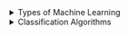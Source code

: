 
<details>
  <summary>Types of Machine Learning</summary>

## Types of Machine Learning

### 1. Supervised Learning
- **Dataset:** Contains labeled examples $`(x_i, y_i)`$ where $`x_i`$ is a feature vector, and $`y_i`$ is the corresponding label.
- **Description:**
  
  A **labeled example** may look in the following way:
  - $`x_i`$: A feature vector representing the characteristics of a patient. (e.g., blood sugar level, cholesterol level, weight, height, habits, etc).
  - $`y_i`$: The label or target outcome associated with $`x_i`$. It could be a **binary label** (e.g., $`y_i = 1`$ if the patient has a specific disease, $`y_i = 0`$ otherwise),
                 **multiclass label** (e.g., $`y_i = \text{"diabetes"}`$, $`y_i = \text{"hypertension"}`$), **real number** (e.g., the predicted severity of a condition), etc.
- **Real Life Examples of a Supervised Learning:**
  - Email classification: $`\text{"{spam, not-spam}"}`$
  - Predicting a probability (e.g., cancer diagnosis).
- **Goal:** Train a model to map feature vectors $`x`$ to their labels $`y`$.
 
<img width="500" alt="Page 1" src="https://github.com/user-attachments/assets/4c0b97b1-41e6-412a-85e5-51abe79cd688">

---

### 2. Unsupervised Learning
- **Dataset:** Contains only unlabeled examples $`x_i`$.
- **Description:** Unlike supervised learning, there are no labels $`y_i`$ to guide the learning process. Instead, the goal is to identify patterns, structure, or relationships within the data.
- **Real Life Examples of an Unsupervised Learning:**
  - **Clustering:** Grouping similar data points (e.g., grouping customers by purchase history or behavior.).
  - **Dimensionality Reduction:** Simplifying data while retaining its essence (e.g., reducing the size of images while retaining important details.).
  - **Outlier Detection:** Identifying anomalies in the data (e.g., fraud detection).
- **Goal:** Discover patterns or structure in the data.

<img width="500" alt="Page 1" src="https://github.com/user-attachments/assets/89869f38-0b5e-4454-b276-f25fc698d768">

---

### 3. Semi-Supervised Learning
- **Dataset:** Contains both labeled and unlabeled examples.
- **Description:** The algorithm uses the unlabeled examples to learn the structure or distribution of the data, which helps improve the model's predictions on labeled examples.
  This approach assumes that the unlabeled data provides additional information about the problem, such as the underlying data distribution.
- **Real Life Examples of a Semi-Supervised Learning:**

  **Medical Image Analysis:**
   - **Scenario:** Labeling medical images (e.g., MRI scans) requires expert radiologists, making labeled data scarce and expensive.
   - **Solution:** Use a small set of labeled images (e.g., with disease annotations) along with a large set of unlabeled images to improve diagnostic accuracy.
   - **Example:** Identifying tumors in MRI scans with minimal labeled data.
- **Goal:** Leverage unlabeled data to improve model performance.

<img width="500" alt="Page 1" src="https://github.com/user-attachments/assets/551f4da7-f05e-4e94-9a69-8e864e8e5002">

---

### 4. Reinforcement Learning
- **Dataset:** Not explicitly provided; the machine interacts with an environment.
- **Description:** It is a type of learning where an agent learns to make decisions by interacting with an environment.
  The agent observes the current state of the environment, takes actions, and receives rewards or penalties based on those actions.
  Over time, the agent learns a strategy, called a **policy**, to maximize rewards.
- **Real Life Examples of the Reinforcement Learning:**
  **Game Playing:**
   - **Scenario:** Training agents to play complex games.
   - **Example:** AlphaGo, which uses reinforcement learning to master the game of Go by learning strategies that outperform human experts.
- **Goal:** Learn a policy (function) that selects optimal actions to maximize long-term rewards in a sequential decision-making process.

<img width="500" alt="Page 1" src="https://github.com/user-attachments/assets/9c887f3b-4f6d-4bcb-888d-680a254bc7d8">

</details>

<details>
  <summary>Classification Algorithms</summary>

## Classification Algorithms

**Classification algorithms** are a subset of machine learning algorithms used to assign a label or category to input data. They are widely used for tasks like spam detection, image recognition, medical diagnosis, etc.

<img width="500" alt="Page 1" src="https://github.com/user-attachments/assets/598627d5-9115-48bf-af04-36263dc3effa">

### Key Concepts:

1. **Decision Boundary**:
   - A **decision boundary** is a surface that separates the feature space into regions corresponding to different classes.
   - It can take various forms:
     - **Linear (straight line or hyperplane):** Algorithms like Logistic Regression and Linear SVM.
     - **Non-linear (curved):** Algorithms like Kernel SVM and Neural Networks.
     - **Complex shapes:** Algorithms like Decision Trees and ensemble methods (e.g., Random Forests).
   - The decision boundary defines the accuracy of the model by determining how well it separates classes in the dataset.

2. **How Classification Algorithms Differ**:
   - **Form of Decision Boundary:**
     - Each algorithm uses a unique method to compute the decision boundary based on the training data.
   - **Training Speed:**
     - Some algorithms train quickly, while others take longer due to complexity.
   - **Prediction Speed:**
     - Algorithms also differ in how fast they make predictions.

</details>

